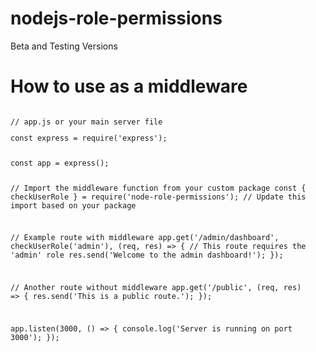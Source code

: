 # nodejs-role-permissions

Beta and Testing Versions

<h1>How to use as a middleware</h1>
<pre class="notranslate"><code>
// app.js or your main server file
<p style="color🧑‍🦰">const express = require('express');</p>
const app = express();

// Import the middleware function from your custom package
const { checkUserRole } = require('node-role-permissions'); // Update this import based on your package

// Example route with middleware
app.get('/admin/dashboard', checkUserRole('admin'), (req, res) => {
  // This route requires the 'admin' role
  res.send('Welcome to the admin dashboard!');
});

// Another route without middleware
app.get('/public', (req, res) => {
  res.send('This is a public route.');
});

app.listen(3000, () => {
  console.log('Server is running on port 3000');
});


</code></pre>
